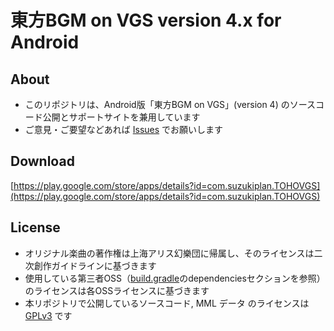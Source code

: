 # 東方BGM on VGS version 4.x for Android

## About

- このリポジトリは、Android版「東方BGM on VGS」(version 4) のソースコード公開とサポートサイトを兼用しています
- ご意見・ご要望などあれば [Issues](https://github.com/suzukiplan/tohovgs4-android/issues) でお願いします

## Download

[https://play.google.com/store/apps/details?id=com.suzukiplan.TOHOVGS](https://play.google.com/store/apps/details?id=com.suzukiplan.TOHOVGS)

## License

- オリジナル楽曲の著作権は上海アリス幻樂団に帰属し、そのライセンスは二次創作ガイドラインに基づきます
- 使用している第三者OSS（[build.gradle](https://github.com/suzukiplan/tohovgs4-android/blob/master/app/build.gradle)のdependenciesセクションを参照）のライセンスは各OSSライセンスに基づきます
- 本リポジトリで公開しているソースコード, MML データ のライセンスは [GPLv3](LICENSE.txt) です

